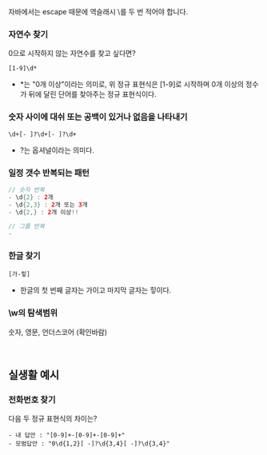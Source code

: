 
자바에서는 escape 때문에 역슬래시 \를 두 번 적어야 합니다.


### 자연수 찾기
0으로 시작하지 않는 자연수를 찾고 싶다면?
```
[1-9]\d*
```
- *는 "0개 이상"이라는 의미로, 위 정규 표현식은 [1-9]로 시작하며 0개 이상의 정수가 뒤에 달린 단어를 찾아주는 정규 표현식이다.


### 숫자 사이에 대쉬 또는 공백이 있거나 없음을 나타내기
```
\d+[- ]?\d+[- ]?\d+
```
- ?는 옵셔널이라는 의미다.

  
### 일정 갯수 반복되는 패턴
```java
// 숫자 반복
- \d{2} : 2개
- \d{2,3} : 2개 또는 3개
- \d{2,} : 2개 이상!!

// 그룹 반복
- 
```



### 한글 찾기
```
[가-힣]
```
- 한글의 첫 번째 글자는 가이고 마지막 글자는 힣이다.


### \w의 탐색범위
숫자, 영문, 언더스코어
(확인바람)

<br>


## 실생활 예시
### 전화번호 찾기
다음 두 정규 표현식의 차이는?
```
- 내 답안 : "[0-9]+-[0-9]+-[0-9]+"
- 모범답안 : "0\d{1,2}[ -]?\d{3,4}[ -]?\d{3,4}"
```

